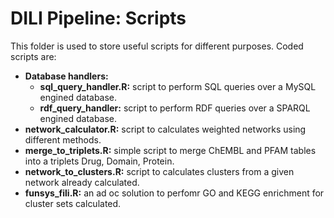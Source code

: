 # DILI Pipeline: Scripts
This folder is used to store useful scripts for different purposes. Coded scripts are:

+ **Database handlers:**
	+ **sql_query_handler.R:** script to perform SQL queries over a MySQL engined database.
	+ **rdf_query_handler:** script to perform RDF queries over a SPARQL engined database.
+ **network_calculator.R:** script to calculates weighted networks using different methods.
+ **merge_to_triplets.R:** simple script to merge ChEMBL and PFAM tables into a triplets Drug, Domain, Protein.
+ **network_to_clusters.R:** script to calculates clusters from a given network already calculated.
+ **funsys_fili.R:** an ad oc solution to perfomr GO and KEGG enrichment for cluster sets calculated.